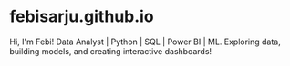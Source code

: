 # febisarju.github.io
Hi, I'm Febi! Data Analyst | Python | SQL | Power BI | ML. Exploring data, building models, and creating interactive dashboards!
